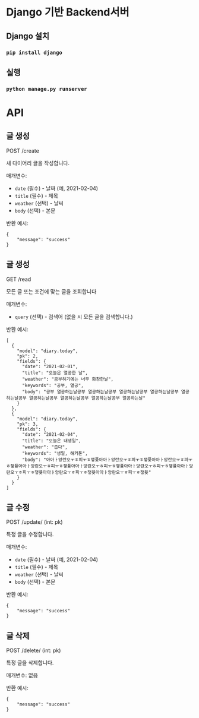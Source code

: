 # Django 기반 Backend서버

## Django 설치

### `pip install django`

## 실행

### `python manage.py runserver`


# API

## 글 생성

POST /create

새 다이어리 글을 작성합니다.

매개변수:
- `date` (필수) - 날짜 (예, 2021-02-04)
- `title` (필수) - 제목
- `weather` (선택) - 날씨
- `body` (선택) - 본문

반환 예시:
```
{
    "message": "success"
}
```

## 글 생성

GET /read

모든 글 또는 조건에 맞는 글을 조회합니다

매개변수:
- `query` (선택) - 검색어 (없을 시 모든 글을 검색합니다.)

반환 예시:
```
[
  {
    "model": "diary.today",
    "pk": 2,
    "fields": {
      "date": "2021-02-01",
      "title": "오늘은 열공한 날",
      "weather": "공부하기에는 너무 화창한날",
      "keywords": "공부, 열공",
      "body": "공부 열공하는날공부 열공하는날공부 열공하는날공부 열공하는날공부 열공하는날공부 열공하는날공부 열공하는날공부 열공하는날공부 열공하는날"
    }
  },
  {
    "model": "diary.today",
    "pk": 3,
    "fields": {
      "date": "2021-02-04",
      "title": "오늘은 내생일",
      "weather": "춥다",
      "keywords": "생일, 해커톤",
      "body": "아아ㅏ앙란오ㅜㅎ피ㅜㅎ쟇퓾아아ㅏ앙란오ㅜㅎ피ㅜㅎ쟇퓾아아ㅏ앙란오ㅜㅎ피ㅜㅎ쟇퓾아아ㅏ앙란오ㅜㅎ피ㅜㅎ쟇퓾아아ㅏ앙란오ㅜㅎ피ㅜㅎ쟇퓾아아ㅏ앙란오ㅜㅎ피ㅜㅎ쟇퓾아아ㅏ앙란오ㅜㅎ피ㅜㅎ쟇퓾아아ㅏ앙란오ㅜㅎ피ㅜㅎ쟇퓾아아ㅏ앙란오ㅜㅎ피ㅜㅎ쟇퓾"
    }
  }
]
```


## 글 수정

POST /update/ (int: pk)

특정 글을 수정합니다.

매개변수:
- `date` (필수) - 날짜 (예, 2021-02-04)
- `title` (필수) - 제목
- `weather` (선택) - 날씨
- `body` (선택) - 본문

반환 예시:
```
{
    "message": "success"
}
```

## 글 삭제

POST /delete/ (int: pk)

특정 글을 삭제합니다.

매개변수:
없음

반환 예시:
```
{
    "message": "success"
}
```
